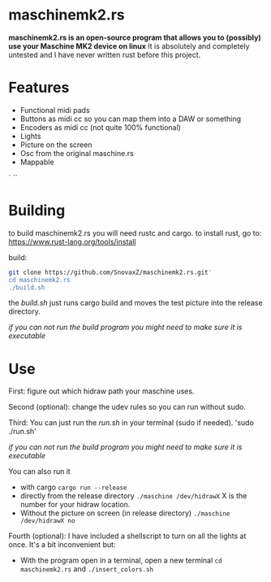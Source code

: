 # maschinemk2.rs

**maschinemk2.rs is an open-source program that allows you to (possibly) use your Maschine MK2 device on linux**
It is absolutely and completely untested and I have never written rust before this project.


# Features
- Functional midi pads
- Buttons as midi cc so you can map them into a DAW or something
- Encoders as midi cc (not quite 100% functional)
- Lights
- Picture on the screen
- Osc from the original maschine.rs
- Mappable 

`
``

# Building
to build maschinemk2.rs you will need rustc and cargo.
to install rust, go to: https://www.rust-lang.org/tools/install

build:
``` sh
git clone https://github.com/SnovaxZ/maschinemk2.rs.git'
cd maschinemk2.rs
./build.sh
```

the *build.sh* just runs cargo build and moves the test picture into the release directory.

*if you can not run the build program you might need to make sure it is executable*




# Use
First: figure out which hidraw path your maschine uses.

Second (optional): change the udev rules so you can run without sudo.

Third: You can just run the *run.sh* in your terminal (sudo if needed).
'sudo ./run.sh'

*if you can not run the build program you might need to make sure it is executable*

You can also run it 
- with cargo `cargo run --release`
- directly from the release directory `./maschine /dev/hidrawX` X is the number for your hidraw location.
- Without the picture on screen (in release directory) `./maschine /dev/hidrawX no`



Fourth (optional): I have included a shellscript to turn on all the lights at once.
It's a bit inconvenient but:
 - With the program open in a terminal, open a new terminal `cd maschinemk2.rs` and `./insert_colors.sh`


